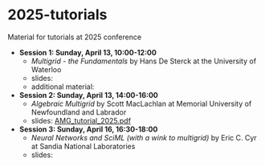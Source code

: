 # 2025-tutorials
Material for tutorials at 2025 conference

- **Session 1: Sunday, April 13, 10:00-12:00**
  - *Multigrid - the Fundamentals* by Hans De Sterck at the University of Waterloo
  - slides: 
  - additional material: 
- **Session 2: Sunday, April 13, 14:00-16:00**
  - *Algebraic Multigrid* by Scott MacLachlan at Memorial University of Newfoundland and Labrador
  - slides: [AMG_tutorial_2025.pdf](./AMG_tutorial_2025.pdf)
- **Session 3: Sunday, April 16, 16:30-18:00**
  - *Neural Networks and SciML (with a wink to multigrid)* by Eric C. Cyr at Sandia National Laboratories
  - slides: 
